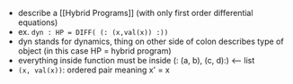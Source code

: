 - describe a [[Hybrid Programs]] (with only first order differential equations)
- ex. `dyn : HP = DIFF( (: (x,val(x)) :))`
- dyn stands for dynamics, thing on other side of colon describes type of object (in this case HP = hybrid program)
- everything inside function must be inside (: (a, b), (c, d):) <-- list
- `(x, val(x))`: ordered pair meaning x' = x
